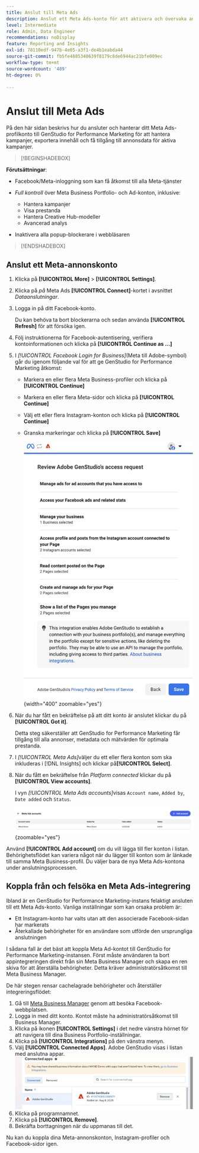 ```yaml
---
title: Anslut till Meta Ads
description: Anslut ett Meta Ads-konto för att aktivera och övervaka annonser och media med Adobe GenStudio for Performance Marketing.
level: Intermediate
role: Admin, Data Engineer
recommendations: noDisplay
feature: Reporting and Insights
exl-id: 78110edf-947b-4e05-a3f1-de4b1eabda44
source-git-commit: fb5fe4885340639f8179c8de6944ac21bfe009ec
workflow-type: tm+mt
source-wordcount: '489'
ht-degree: 0%

---
```


# Anslut till Meta Ads

På den här sidan beskrivs hur du ansluter och hanterar ditt Meta Ads-profilkonto till GenStudio for Performance Marketing för att hantera kampanjer, exportera innehåll och få tillgång till annonsdata för aktiva kampanjer.

>[!BEGINSHADEBOX]

**Förutsättningar**:

- Facebook/Meta-inloggning som kan få åtkomst till alla Meta-tjänster

- _Full kontroll_ över Meta Business Portfolio- och Ad-konton, inklusive:

   - Hantera kampanjer
   - Visa prestanda
   - Hantera Creative Hub-modeller
   - Avancerad analys

- Inaktivera alla popup-blockerare i webbläsaren

>[!ENDSHADEBOX]

## Anslut ett Meta-annonskonto

1. Klicka på **[!UICONTROL More]** > **[!UICONTROL Settings]**.

1. Klicka på _på_ Meta Ads **[!UICONTROL Connect]**-kortet i avsnittet _Dataanslutningar_.

1. Logga in på ditt Facebook-konto.

   Du kan behöva ta bort blockerarna och sedan använda **[!UICONTROL Refresh]** för att försöka igen.

1. Följ instruktionerna för Facebook-autentisering, verifiera kontoinformationen och klicka på **[!UICONTROL Continue as ...]**

1. I _[!UICONTROL Facebook Login for Business]_(Meta till Adobe-symbol) går du igenom följande val för att ge GenStudio for Performance Marketing åtkomst:

   - Markera en eller flera Meta Business-profiler och klicka på **[!UICONTROL Continue]**
   - Markera en eller flera Meta-sidor och klicka på **[!UICONTROL Continue]**
   - Välj ett eller flera Instagram-konton och klicka på **[!UICONTROL Continue]**
   - Granska markeringar och klicka på **[!UICONTROL Save]**

     ![Granska markeringar](/help/assets/meta/meta-review-selections.png "Granska markeringar"){width="400" zoomable="yes"}

1. När du har fått en bekräftelse på att ditt konto är anslutet klickar du på **[!UICONTROL Got it]**.

   Detta steg säkerställer att GenStudio for Performance Marketing får tillgång till alla annonser, metadata och mätvärden för optimala prestanda.

1. I _[!UICONTROL Meta Ads]_&#x200B;väljer du ett eller flera konton som ska inkluderas i [!DNL Insights] och klickar på&#x200B;**[!UICONTROL Select]**.

1. När du fått en bekräftelse från _Platform connected_ klickar du på **[!UICONTROL View accounts]**.

   I vyn _[!UICONTROL Meta Ads accounts]_&#x200B;visas `Account name`, `Added by`, `Date added` och `Status`.

   ![Meta-kontolista](/help/assets/meta/meta-accounts-list.png "Lista över anslutna Meta-konton"){zoomable="yes"}

Använd **[!UICONTROL Add account]** om du vill lägga till fler konton i listan. Behörighetsflödet kan variera något när du lägger till konton som är länkade till samma Meta Business-profil. Du väljer bara de nya Meta Ads-kontona under anslutningsprocessen.

## Koppla från och felsöka en Meta Ads-integrering

Ibland är en GenStudio for Performance Marketing-instans felaktigt ansluten till ett Meta Ads-konto. Vanliga inställningar som kan orsaka problem är:

- Ett Instagram-konto har valts utan att den associerade Facebook-sidan har markerats
- Återkallade behörigheter för en användare som utförde den ursprungliga anslutningen

I sådana fall är det bäst att koppla Meta Ad-kontot till GenStudio for Performance Marketing-instansen. Först måste användaren ta bort appintegreringen direkt från sin Meta Business Manager och skapa en ren skiva för att återställa behörigheter. Detta kräver administratörsåtkomst till Meta Business Manager.

De här stegen rensar cachelagrade behörigheter och återställer integreringsflödet:

1. Gå till [Meta Business Manager](https://business.facebook.com) genom att besöka Facebook-webbplatsen.
1. Logga in med ditt konto. Kontot måste ha administratörsåtkomst till Business Manager.
1. Klicka på ikonen **[!UICONTROL Settings]** i det nedre vänstra hörnet för att navigera till dina Business Portfolio-inställningar.
1. Klicka på **[!UICONTROL Integrations]** på den vänstra menyn.
1. Välj **[!UICONTROL Connected Apps]**. Adobe GenStudio visas i listan med anslutna appar.
   ![Anslutna appar för Meta Business Manager](./meta-connected-apps.png "Panelen Anslutna appar för Meta Business Manager")
1. Klicka på programnamnet.
1. Klicka på **[!UICONTROL Remove]**.
1. Bekräfta borttagningen när du uppmanas till det.

Nu kan du koppla dina Meta-annonskonton, Instagram-profiler och Facebook-sidor igen.
